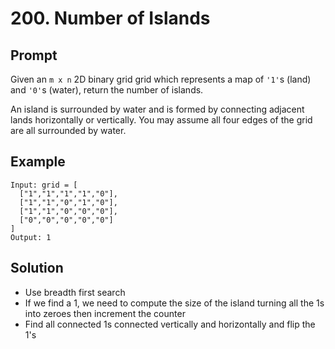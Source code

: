 # 200. Number of Islands

## Prompt
Given an `m x n` 2D binary grid grid which represents a map of `'1'`s (land) and `'0'`s (water), return the number of islands.

An island is surrounded by water and is formed by connecting adjacent lands horizontally or vertically. You may assume all four edges of the grid are all surrounded by water.

## Example
```
Input: grid = [
  ["1","1","1","1","0"],
  ["1","1","0","1","0"],
  ["1","1","0","0","0"],
  ["0","0","0","0","0"]
]
Output: 1
```

## Solution
- Use breadth first search
- If we find a 1, we need to compute the size of the island turning all the 1s into zeroes then increment the counter
- Find all connected 1s connected vertically and horizontally and flip the 1's